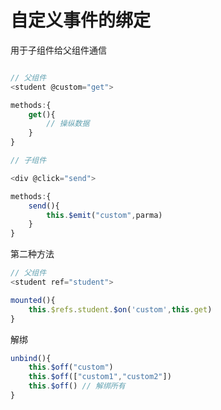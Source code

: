 # 自定义事件的绑定

用于子组件给父组件通信

```javascript

// 父组件
<student @custom="get">

methods:{
    get(){
        // 操纵数据
    }
}

// 子组件

<div @click="send">

methods:{
    send(){
        this.$emit("custom",parma)
    }
}


```

第二种方法

```javascript
// 父组件
<student ref="student">

mounted(){
    this.$refs.student.$on('custom',this.get)
}
```

解绑

```javascript
unbind(){
    this.$off("custom")
    this.$off(["custom1","custom2"])
    this.$off() // 解绑所有
}
```
